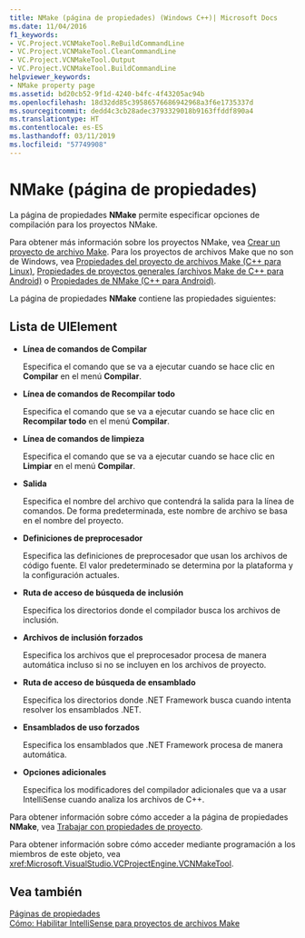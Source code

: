```yaml
---
title: NMake (página de propiedades) (Windows C++)| Microsoft Docs
ms.date: 11/04/2016
f1_keywords:
- VC.Project.VCNMakeTool.ReBuildCommandLine
- VC.Project.VCNMakeTool.CleanCommandLine
- VC.Project.VCNMakeTool.Output
- VC.Project.VCNMakeTool.BuildCommandLine
helpviewer_keywords:
- NMake property page
ms.assetid: bd20cb52-9f1d-4240-b4fc-4f43205ac94b
ms.openlocfilehash: 18d32dd85c39586576686942968a3f6e1735337d
ms.sourcegitcommit: dedd4c3cb28adec3793329018b9163ffddf890a4
ms.translationtype: HT
ms.contentlocale: es-ES
ms.lasthandoff: 03/11/2019
ms.locfileid: "57749908"
---
```

# <a name="nmake-property-page"></a>NMake (página de propiedades)

La página de propiedades **NMake** permite especificar opciones de compilación para los proyectos NMake.

Para obtener más información sobre los proyectos NMake, vea [Crear un proyecto de archivo Make](../ide/creating-a-makefile-project.md). Para los proyectos de archivos Make que no son de Windows, vea [Propiedades del proyecto de archivos Make (C++ para Linux)](../linux/prop-pages/makefile-linux.md), [Propiedades de proyectos generales (archivos Make de C++ para Android)](/visualstudio/cross-platform/general-makefile-android-prop-page) o [Propiedades de NMake (C++ para Android)](/visualstudio/cross-platform/nmake-android-prop-page).

La página de propiedades **NMake** contiene las propiedades siguientes:

## <a name="uielement-list"></a>Lista de UIElement

- **Línea de comandos de Compilar**

   Especifica el comando que se va a ejecutar cuando se hace clic en **Compilar** en el menú **Compilar**.

- **Línea de comandos de Recompilar todo**

   Especifica el comando que se va a ejecutar cuando se hace clic en **Recompilar todo** en el menú **Compilar**.

- **Línea de comandos de limpieza**

   Especifica el comando que se va a ejecutar cuando se hace clic en **Limpiar** en el menú **Compilar**.

- **Salida**

   Especifica el nombre del archivo que contendrá la salida para la línea de comandos. De forma predeterminada, este nombre de archivo se basa en el nombre del proyecto.

- **Definiciones de preprocesador**

   Especifica las definiciones de preprocesador que usan los archivos de código fuente. El valor predeterminado se determina por la plataforma y la configuración actuales.

- **Ruta de acceso de búsqueda de inclusión**

   Especifica los directorios donde el compilador busca los archivos de inclusión.

- **Archivos de inclusión forzados**

   Especifica los archivos que el preprocesador procesa de manera automática incluso si no se incluyen en los archivos de proyecto.

- **Ruta de acceso de búsqueda de ensamblado**

   Especifica los directorios donde .NET Framework busca cuando intenta resolver los ensamblados .NET.

- **Ensamblados de uso forzados**

   Especifica los ensamblados que .NET Framework procesa de manera automática.

- **Opciones adicionales**

   Especifica los modificadores del compilador adicionales que va a usar IntelliSense cuando analiza los archivos de C++.

Para obtener información sobre cómo acceder a la página de propiedades **NMake**, vea [Trabajar con propiedades de proyecto](../ide/working-with-project-properties.md).

Para obtener información sobre cómo acceder mediante programación a los miembros de este objeto, vea <xref:Microsoft.VisualStudio.VCProjectEngine.VCNMakeTool>.

## <a name="see-also"></a>Vea también

[Páginas de propiedades](../ide/property-pages-visual-cpp.md)<br>
[Cómo: Habilitar IntelliSense para proyectos de archivos Make](../ide/how-to-enable-intellisense-for-makefile-projects.md)
